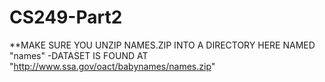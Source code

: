 CS249-Part2
===========
**MAKE SURE YOU UNZIP NAMES.ZIP INTO A DIRECTORY HERE NAMED "names"
-DATASET IS FOUND AT "http://www.ssa.gov/oact/babynames/names.zip"